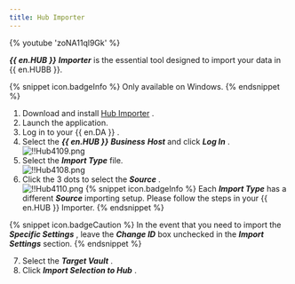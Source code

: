 ```yaml
---
title: Hub Importer
---
```

{% youtube 'zoNA11ql9Gk' %}  

***{{ en.HUB }}*** ***Importer*** is the essential tool designed to import your data in {{ en.HUBB }}. 

{% snippet icon.badgeInfo %} 
Only available on Windows. 
{% endsnippet %}
 
1. Download and install [Hub Importer](https://devolutions.net/password-hub-importer) . 
1. Launch the application. 
1. Log in to your {{ en.DA }} . 
1. Select the ***{{ en.HUB }}*** ***Business***    ***Host*** and click ***Log In*** .  
![!!Hub4109.png](https://webdevolutions.azureedge.net/docs/en/hub/Hub4109.png) 
1. Select the ***Import Type*** file.  
![!!Hub4108.png](https://webdevolutions.azureedge.net/docs/en/hub/Hub4108.png) 
1. Click the 3 dots to select the ***Source*** .  
![!!Hub4110.png](https://webdevolutions.azureedge.net/docs/en/hub/Hub4110.png) 
{% snippet icon.badgeInfo %} 
Each ***Import Type*** has a different ***Source*** importing setup. Please follow the steps in your {{ en.HUB }} Importer. 
{% endsnippet %}
 
{% snippet icon.badgeCaution %} 
In the event that you need to import the ***Specific Settings*** , leave the ***Change ID*** box unchecked in the ***Import Settings*** section. 
{% endsnippet %}
 
7. Select the ***Target Vault*** . 
1. Click ***Import Selection to Hub*** . 

